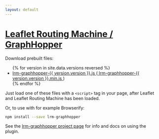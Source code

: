 ```yaml
---
layout: default
---
```


[Leaflet Routing Machine / GraphHopper](https://github.com/perliedman/lrm-graphhopper)
================================

Download prebuilt files:

<ul>
{% for version in site.data.versions reversed %}
  <li>
    <a href="{{site.baseurl}}/dist/lrm-graphhopper-{{ version.version }}.js">
      lrm-graphhopper-{{ version.version }}.js
    </a>
    (<a href="{{site.baseurl}}/dist/lrm-graphhopper-{{ version.version }}.min.js">
      lrm-graphhopper-{{ version.version }}.min.js
    </a>)
  </li>
{% endfor %}
</ul>

Just load one of these files with a `<script>` tag in your page, after
Leaflet and Leaflet Routing Machine has been loaded.

Or, to use with for example Browserify:

```sh
npm install --save lrm-graphhopper
```

See the [lrm-graphhopper project page](https://github.com/perliedman/lrm-graphhopper) for info 
and docs on using the plugin.
